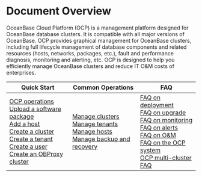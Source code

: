 Document Overview 
======================================

OceanBase Cloud Platform (OCP) is a management platform designed for OceanBase database clusters. It is compatible with all major versions of OceanBase. OCP provides graphical management for OceanBase clusters, including full lifecycle management of database components and related resources (hosts, networks, packages, etc.), fault and performance diagnosis, monitoring and alerting, etc. OCP is designed to help you efficiently manage OceanBase clusters and reduce IT O\&M costs of enterprises.

|   Quick Start     |      Common Operations       | FAQ        |
|---------|-------------|------------|
| [OCP operations](500.quickstart/100.ocp-operations.md) </br>[Upload a software package](500.quickstart/200.sign-in-to-the-console.md)</br> [Add a host](500.quickstart/300.quickstart-upload-a-software-package.md)</br> [Create a cluster](500.quickstart/400.quickstart-add-a-host.md) </br>[Create a tenant](500.quickstart/600.quickstart-create-a-tenant.md)</br> [Create a user](500.quickstart/600.quickstart-create-a-tenant.md)</br> [Create an OBProxy cluster](500.quickstart/700.quickstart-create-a-user.md) | [Manage clusters](600.cluster-functions/100.cluster-management.md) </br>[Manage tenants](700.tenant-functions/200.tenant-overview.md) </br>[Manage hosts](850.host-features/100.manage-host-operation-list.md) </br>[Manage backup and recovery](1100.backup-and-restoration-functions/300.backup-and-recovery-overview.md) | [FAQ on deployment](2000.faq/100.deployment-faq.md)</br> [FAQ on upgrade](2000.faq/200.upgrade-faq.md)</br> [FAQ on monitoring](2000.faq/400.common-monitoring-problems/100.common-problems-about-monitoring-metrics.md)</br> [FAQ on alerts](2000.faq/500.common-issues.md)</br> [FAQ on O\&M](2000.faq/300.common-o-m-problems/200.host-management-faq.md) </br>[FAQ on the OCP system](2000.faq/600.ocp-system-faqs.md) </br>[OCP multi-cluster FAQ](2000.faq/700.ocp-multi-cluster-storage.md) |
